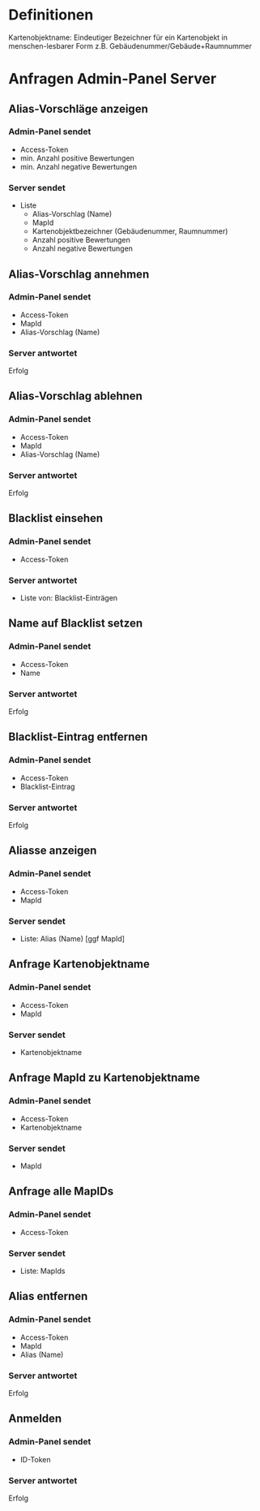 # Definitionen
Kartenobjektname: Eindeutiger Bezeichner für ein Kartenobjekt in menschen-lesbarer Form z.B. Gebäudenummer/Gebäude+Raumnummer

# Anfragen Admin-Panel Server

## Alias-Vorschläge anzeigen
### Admin-Panel sendet
- Access-Token
- min. Anzahl positive Bewertungen
- min. Anzahl negative Bewertungen
### Server sendet
- Liste
    - Alias-Vorschlag (Name)
    - MapId
    - Kartenobjektbezeichner (Gebäudenummer, Raumnummer)
    - Anzahl positive Bewertungen
    - Anzahl negative Bewertungen

## Alias-Vorschlag annehmen
### Admin-Panel sendet
- Access-Token
- MapId
- Alias-Vorschlag (Name)
### Server antwortet
Erfolg

## Alias-Vorschlag ablehnen
### Admin-Panel sendet
- Access-Token
- MapId
- Alias-Vorschlag (Name)
### Server antwortet
Erfolg

## Blacklist einsehen
### Admin-Panel sendet
- Access-Token
### Server antwortet
- Liste von: Blacklist-Einträgen

## Name auf Blacklist setzen
### Admin-Panel sendet
- Access-Token
- Name
### Server antwortet
Erfolg

## Blacklist-Eintrag entfernen
### Admin-Panel sendet
- Access-Token
- Blacklist-Eintrag
### Server antwortet
Erfolg

## Aliasse anzeigen
### Admin-Panel sendet
- Access-Token
- MapId
### Server sendet
- Liste: Alias (Name) [ggf MapId]

## Anfrage Kartenobjektname
### Admin-Panel sendet
- Access-Token
- MapId
### Server sendet
- Kartenobjektname

## Anfrage MapId zu Kartenobjektname
### Admin-Panel sendet
- Access-Token
- Kartenobjektname
### Server sendet
- MapId

## Anfrage alle MapIDs
### Admin-Panel sendet
- Access-Token
### Server sendet
- Liste: MapIds

## Alias entfernen
### Admin-Panel sendet
- Access-Token
- MapId
- Alias (Name)
### Server antwortet
Erfolg


## Anmelden
### Admin-Panel sendet
- ID-Token
### Server antwortet
Erfolg